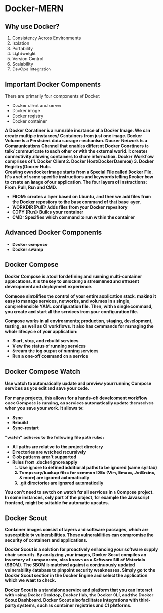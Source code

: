 # Docker-MERN
<h2>Why use Docker?</h2>
<ol>
<li/>Consistency Across Environments
<li/>Isolation
<li/>Portability
<li/>Lightweight
<li/>Version Control
<li/>Scalability
<li/>DevOps Integration
</ol>

<H2>Important Docker Components</H2>
    There are primarily four components of Docker:
<ul>
    <li/>Docker client and server 
    <li/>Docker image 
    <li/>Docker registry 
    <li/>Docker container
</ul>
<p><b>A Docker Conatiner is a runnable insatance of a Docker Image.<b> We can create multiple instances/ Containers from just one image.
<b>Docker Volume is a Persistent data storage mechanism.</b>
<b>Docker Network is a Communications Channel that enables different Docker Conatiners to talk/ communicate to each other or with the external world. It creates connectivity allowing containers to share information.</b>
<b>Docker Workflow</b> comprises of 1. Docker Client 2. Docker Host(Docker Daemon) 3. Docker Registry(Docker Hub).
<br/>
Creating own docker image starts from a Special File called <b>Docker File</b>. It's a set of some specific instructions and keywords telling Dcoker how to create an image of our application. The four layers of instructions: From, Pull, Run and CMD.
<ul>
<li/>FROM: creates a layer based on Ubuntu, and then we add files from the Docker repository to the base command of that base layer.
<li/>WORKDIR [Pull]: Adds files from your Docker repository
<li/>COPY [Run]: Builds your container
<li/>CMD: Specifies which command to run within the container
</ul>
</p>

<H2>Advanced Docker Components</H2>
<ul>
<li/> Docker compose 
<li/> Docker swamp </ul>
<p>
<h2>Docker Compose</h2>
Docker Compose is a tool for defining and running multi-container applications. It is the key to unlocking a streamlined and efficient development and deployment experience.

Compose simplifies the control of your entire application stack, making it easy to manage services, networks, and volumes in a single, comprehensible YAML configuration file. Then, with a single command, you create and start all the services from your configuration file.

Compose works in all environments; production, staging, development, testing, as well as CI workflows. It also has commands for managing the whole lifecycle of your application:</p>
<ul>
<li/>    Start, stop, and rebuild services
<li/>    View the status of running services
<li/>    Stream the log output of running services
<li/>    Run a one-off command on a service
</ul>
<h2>Docker Compose Watch</h2>
<p>Use watch to automatically update and preview your running Compose services as you edit and save your code.

For many projects, this allows for a hands-off development workflow once Compose is running, as services automatically update themselves when you save your work.
It allows to:
<ul>
<li/>    Sync
<li/>    Rebuild
<li/>    Sync-restart
</ul>

"watch" adheres to the following file path rules:
<ul>
<li/>    All paths are relative to the project directory
<li/>    Directories are watched recursively
<li/>    Glob patterns aren't supported
<li/>    Rules from .dockerignore apply
<ol>
<li/>    Use ignore to defined additional paths to be ignored (same syntax)
<li/>    Temporary/backup files for common IDEs (Vim, Emacs, JetBrains, & more) are ignored automatically
<li/>    .git directories are ignored automatically</ol>
</ul>
You don't need to switch on watch for all services in a Compose project. In some instances, only part of the project, for example the Javascript frontend, might be suitable for automatic updates.</p>
<h2>Docker Scout</h2>
<p>
Container images consist of layers and software packages, which are susceptible to vulnerabilities. These vulnerabilities can compromise the security of containers and applications.

Docker Scout is a solution for proactively enhancing your software supply chain security. By analyzing your images, Docker Scout compiles an inventory of components, also known as a Software Bill of Materials (SBOM). The SBOM is matched against a continuously updated vulnerability database to pinpoint security weaknesses. <b>Simply go to the Docker Scout section in the Docker Engine and select the application which we want to check.<b>

Docker Scout is a standalone service and platform that you can interact with using Docker Desktop, Docker Hub, the Docker CLI, and the Docker Scout Dashboard. Docker Scout also facilitates integrations with third-party systems, such as container registries and CI platforms.
</p>